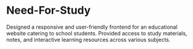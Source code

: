 # Need-For-Study
Designed a responsive and user-friendly frontend for an educational website catering to school students. Provided access to study materials, notes, and interactive learning resources across various subjects.
